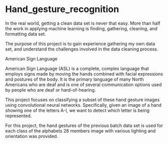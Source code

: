 # Hand_gesture_recognition

In the real world, getting a clean data set is never that easy. More than half the work in applying machine learning is finding, gathering, cleaning, and formatting  data set.

The purpose of this project is to gain experience gathering my own data set, and understand the challenges involved in the data cleaning process.

American Sign Language

American Sign Language (ASL) is a complete, complex language that employs signs made by moving the hands combined with facial expressions and postures of the body. It is the primary language of many North Americans who are deaf and is one of several communication options used by people who are deaf or hard-of-hearing.

This project focuses on classifying a subset of these hand gesture images using convolutional neural networks. Specifically, given an image of a hand showing one of the letters A-I, we want to detect which letter is being represented.

For this project, the hand gestures of the previous batch data set is used for each class of the alphabets 28 members image with various lighting and orientation was provided.
